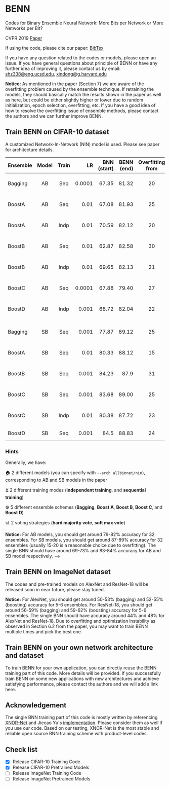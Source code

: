 # BENN
Codes for Binary Ensemble Neural Network: More Bits per Network or More Networks per Bit?

CVPR 2019 [Paper](http://openaccess.thecvf.com/content_CVPR_2019/papers/Zhu_Binary_Ensemble_Neural_Network_More_Bits_per_Network_or_More_CVPR_2019_paper.pdf)

If using the code, please cite our paper: [BibTex](http://openaccess.thecvf.com/content_CVPR_2019/html/Zhu_Binary_Ensemble_Neural_Network_More_Bits_per_Network_or_More_CVPR_2019_paper.html)

If you have any question related to the codes or models, please open an issue. If you have general questions about principle of BENN or have any further idea of improving it, please contact us by email: shz338@eng.ucsd.edu, xindong@g.harvard.edu

**Notice:** As mentioned in the paper (Section 7) we are aware of the overfitting problem caused by the ensemble technique. If retraining the models, they should basically match the results shown in the paper as well as here, but could be either slightly higher or lower due to random initialization, epoch selection, overfitting, etc. If you have a good idea of how to resolve the overfitting issue of ensemble methods, please contact the authors and we can further improve BENN.

## Train BENN on CIFAR-10 dataset

A customized Network-In-Network (NIN) model is used. Please see paper for architecture details.

| Ensemble   | Model | Train |     LR | BNN (start) | BENN (end) | Overfitting from | Best Voting |               Models Directory              |              Logs |
|------------|:-----:|:-----:|-------:|------------:|-----------:|:----------------:|:-----------:|:-------------------------------------------:|------------------:|
| Bagging    |   AB  |  Seq  | 0.0001 |       67.35 |      81.32 |        20        |   Soft Max Vote   |            [models_bagging_AB](https://drive.google.com/open?id=1PBppowCQOWr7k4jPuyRoSbSdtQBmcP9N)           |    [L](https://drive.google.com/open?id=1J8c1cDiDPIPcFr3-JZN11rwWa8AfCjMw) |
| BoostA   |   AB  |  Seq  |   0.01 |       67.08 |      81.93 |        25        |   Soft Max Vote   |     [models_boostA_AB_seq](https://drive.google.com/open?id=181YNIyFWlkMH30xTWxy3A0Pm5hBbBAnD)    |    [L](https://drive.google.com/open?id=1V0Lu6qRxrO6RA3LeeeHZJewvwrSvcVZL) |
| BoostA   |   AB  |  Indp |   0.01 |       70.59 |      82.12 |        20        |   Soft Max Vote   |       [models_boostA_AB_indp](https://drive.google.com/open?id=17mwH0zc_ojissgNlu7im1-W2hSsb7nDo)      |   [L](https://drive.google.com/open?id=1ODDG_tuKZZvZBbJLdHsvIoiewcWDu7_3) |
| BoostB |   AB  |  Seq  |   0.01 |       62.87 |      82.58 |        30        |   Soft Max Vote   |  [models_boostB_AB_seq](https://drive.google.com/open?id=1tonq6We35NVH6xEr9FpE-En7l2o4Q-1z) |  [L](https://drive.google.com/open?id=1XHeMKAcdjEwW08tLXG3FDfsItqF8jTjr) |
| BoostB |   AB  |  Indp |   0.01 |       69.65 |      82.13 |        21        |   Soft Max Vote   |        [models_boostB_AB_indp](https://drive.google.com/open?id=1gSe53ExXjxIxJpqw6j19HXfi08kmzQsQ)        | [L](https://drive.google.com/open?id=1VMR6QmQgaAKh9vHLPe3Ki_VWJG1NWQYM) |
| BoostC  |   AB  |  Seq  | 0.0001 |       67.88 |      79.40 |        27        |   Soft Max Vote   | [models_boostC_AB_seq](https://drive.google.com/open?id=1iQSflQg5P3HcD5CGIU_Rz-mGQJv6zx22) |   [L](https://drive.google.com/open?id=1zDUc69ySbMB9OiQshD2zGgqfPErRXqF9)|
| BoostD      |   AB  |  Indp |  0.001 |       68.72 |      82.04 |        22        |   Soft Max Vote   |   [models_boostD_AB_indp](https://drive.google.com/open?id=1uuGlTBsJ6vTIIe620otnsHcL6nwzJBqS)   | [L](https://drive.google.com/open?id=1StHIYfDdiyVu2XCrH4xALjswC94X07ML) |
|            |       |       |        |             |            |                  |             |                                             |                   |
| Bagging    |   SB  |  Seq  |  0.001 |       77.87 |      89.12 |        25        |   Soft Max Vote   |        [models_bagging_SB](https://drive.google.com/open?id=1LXAaqjn4w3BzCAqxkPumeNXxebXOgu7P)       |    [L](https://drive.google.com/open?id=1jMm_4ICENzA2fs-wWePBroGTtCtS7NIG) |
| BoostA   |   SB  |  Seq  |   0.01 |       80.33 |      88.12 |        15        |   Soft Max Vote   |  [models_boostA_SB_seq](https://drive.google.com/open?id=1pDtaywChknD8KaaNxUZDIOlWmmOKTrHq) |    [L](https://drive.google.com/open?id=1YR9kvKhWjbx-pO4pP8743TpUShZi_F7c) |
| BoostB |   SB  |  Seq  |  0.001 |       84.23 |       87.9 |        31        |   Soft Max Vote   |   [models_boostB_SB_seq](https://drive.google.com/open?id=11bx-iEIpKLf7cF27OpXNMH61UD-6n1bN)  |  [L](https://drive.google.com/open?id=1crSzVBfJ-C5bh27wOb4cH_ZHZQv5c41p) |
| BoostC  |   SB  |  Seq  |  0.001 |       83.68 |      89.00 |        25        |   Soft Max Vote   |   [models_boostC_SB_seq](https://drive.google.com/open?id=1_myF7GbhOJGcb64g0z6xzuFt4s7ywmiu)   |   [L](https://drive.google.com/open?id=1agfjAdntT0llIMt9ERFehHBlOS_Ef6_A) |
| BoostC  |   SB  |  Indp |   0.01 |       80.38 |      87.72 |        23        |   Soft Max Vote   |          [models_boostC_SB_indp](https://drive.google.com/open?id=1dNBKR88sSA2-R98yc_3TmFAxUZaED3S8)          |  [L](https://drive.google.com/open?id=1mUPoEeFDrkpl0GX77qzGjY1NNO9KiO1b) |
| BoostD      |   SB  |  Seq  |  0.001 |        84.5 |      88.83 |        24        |   model 2   |   [models_boostD_SB_seq](https://drive.google.com/open?id=1mhnJFbs3knOsSr-B-YAt1S5v-j29ksJJ)  |  [L](https://drive.google.com/open?id=1CcnXGiN6cWePt-S-uf1xjOtE_qLlpUE6) |
### Hints

Generally, we have:

:house: 2 different models (you can specify with `--arch allbinnet/nin`), corresponding to AB and SB models in the paper

:hourglass_flowing_sand: 2 different training modes (**independent training**, and **sequential training**)

:gear: 5 different ensemble schemes (**Bagging**, **Boost A**, **Boost B**, **Boost C**, and **Boost D**)

:bar_chart: 2 voting strategies (**hard majority vote**, **soft max vote**)

**Notice:** For AB models, you should get around 79-82% accuracy for 32 ensembles. For SB models, you should get around 87-89% accuracy for 32 ensembles (usually 15-20 is a reasonable choice due to overfitting). The single BNN should have around 69-73% and 83-84% accuracy for AB and SB model respectively.
-->

## Train BENN on ImageNet dataset

The codes and pre-trained models on AlexNet and ResNet-18 will be released soon in near future, please stay tuned.

**Notice:** For AlexNet, you should get around 50-53% (bagging) and 52-55% (boosting) accuracy for 5-6 ensembles. For ResNet-18, you should get around 56-59% (bagging) and 59-62% (boosting) accuracy for 5-6 ensembles. The single BNN 
should have accuracy around 44% and 48% for AlexNet and ResNet-18. Due to overfitting and optimization instability as observed in Section 6.2 from the paper, you may want to train BENN multiple times and pick the best one.


## Train BENN on your own network architecture and dataset

To train BENN for your own application, you can directly reuse the BENN training part of this code. More details will be provided. If you successfully train BENN on some new applications with new architectures and achieve satisfying performance, please contact the authors and we will add a link here.

## Acknowledgement

The single BNN training part of this code is mostly written by referencing [XNOR-Net](https://arxiv.org/abs/1603.05279) and Jiecao Yu's [implementation](https://github.com/jiecaoyu/XNOR-Net-PyTorch). Please consider them as well if you 
use our code. Based on our testing, XNOR-Net is the most stable and reliable open source BNN training scheme with product-level codes.

## Check list

- [x] Release CIFAR-10 Training Code
- [x] Release CIFAR-10 Pretrained Models
- [ ] Release ImageNet Training Code
- [ ] Release ImageNet Pretrained Models
